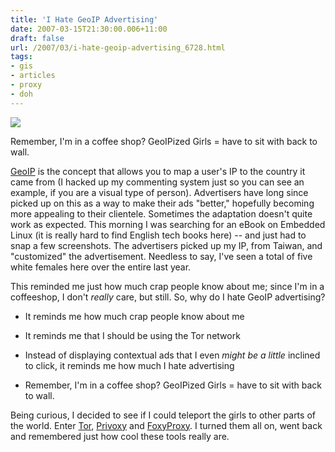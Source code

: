 ```yaml
---
title: 'I Hate GeoIP Advertising'
date: 2007-03-15T21:30:00.006+11:00
draft: false
url: /2007/03/i-hate-geoip-advertising_6728.html
tags: 
- gis
- articles
- proxy
- doh
---
```


[![](https://blogger.googleusercontent.com/img/b/R29vZ2xl/AVvXsEjUCe5P3KESIXOcTikN8dyhNqIGGwP9liL62sQXgx7FeGNf2oQjwyHSbe8UJxuveH6RlUmFs8_120nmV_9XNj3aShEdCP_nH9j8lPYXkgEGTyzaztQOH0PxR8ClpM4MYqJP2I4hmV3RGfwS/s400/geoiphell1.jpg)](http://picasaweb.google.com/lh/photo/WRMH3mQauVVNRBo9Jr-mdQ?feat=embedwebsite)  
  

Remember, I'm in a coffee shop? GeoIPized Girls = have to sit with back to wall.

[GeoIP](http://en.wikipedia.org/wiki/Country_IP_database) is the concept that allows you to map a user's IP to the country it came from (I hacked up my commenting system just so you can see an example, if you are a visual type of person). Advertisers have long since picked up on this as a way to make their ads "better," hopefully becoming more appealing to their clientele. Sometimes the adaptation doesn't quite work as expected. This morning I was searching for an eBook on Embedded Linux (it is really hard to find English tech books here) -- and just had to snap a few screenshots. The advertisers picked up my IP, from Taiwan, and "customized" the advertisement. Needless to say, I've seen a total of five white females here over the entire last year.

This reminded me just how much crap people know about me; since I'm in a coffeeshop, I don't _really_ care, but still. So, why do I hate GeoIP advertising?

  
*   It reminds me how much crap people know about me
  
*   It reminds me that I should be using the Tor network
  
*   Instead of displaying contextual ads that I even _might be a little_ inclined to click, it reminds me how much I hate advertising
  
*   Remember, I'm in a coffee shop? GeoIPized Girls = have to sit with back to wall.
  

  

Being curious, I decided to see if I could teleport the girls to other parts of the world. Enter [Tor](http://tor.eff.org/), [Privoxy](http://www.privoxy.org/) and [FoxyProxy](http://foxyproxy.mozdev.org/). I turned them all on, went back and remembered just how cool these tools really are.